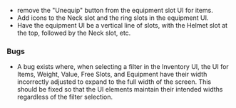 - remove the "Unequip" button from the equipment slot UI for items.
- Add icons to the Neck slot and the ring slots in the equipment UI.
- Have the equipment UI be a vertical line of slots, with the Helmet slot at the top, followed by the Neck slot, etc.


### Bugs
- A bug exists where, when selecting a filter in the Inventory UI, the UI for Items, Weight, Value, Free Slots, and Equipment have their width incorrectly adjusted to expand to the full width of the screen. This should be fixed so that the UI elements maintain their intended widths regardless of the filter selection.